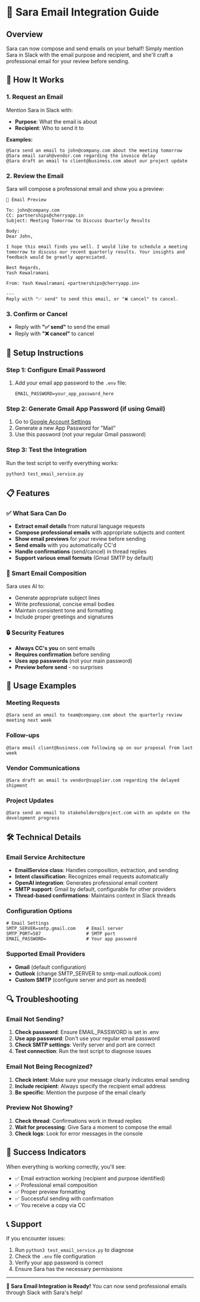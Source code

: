 # 📧 Sara Email Integration Guide

## Overview
Sara can now compose and send emails on your behalf! Simply mention Sara in Slack with the email purpose and recipient, and she'll craft a professional email for your review before sending.

## 🚀 How It Works

### 1. Request an Email
Mention Sara in Slack with:
- **Purpose**: What the email is about
- **Recipient**: Who to send it to

**Examples:**
```
@Sara send an email to john@company.com about the meeting tomorrow
@Sara email sarah@vendor.com regarding the invoice delay
@Sara draft an email to client@business.com about our project update
```

### 2. Review the Email
Sara will compose a professional email and show you a preview:

```
📧 Email Preview

To: john@company.com
CC: partnerships@cherryapp.in
Subject: Meeting Tomorrow to Discuss Quarterly Results

Body:
Dear John,

I hope this email finds you well. I would like to schedule a meeting 
tomorrow to discuss our recent quarterly results. Your insights and 
feedback would be greatly appreciated.

Best Regards,
Yash Kewalramani

From: Yash Kewalramani <partnerships@cherryapp.in>

---
Reply with "✅ send" to send this email, or "❌ cancel" to cancel.
```

### 3. Confirm or Cancel
- Reply with **"✅ send"** to send the email
- Reply with **"❌ cancel"** to cancel

## 🔧 Setup Instructions

### Step 1: Configure Email Password
1. Add your email app password to the `.env` file:
   ```
   EMAIL_PASSWORD=your_app_password_here
   ```

### Step 2: Generate Gmail App Password (if using Gmail)
1. Go to [Google Account Settings](https://myaccount.google.com/apppasswords)
2. Generate a new App Password for "Mail"
3. Use this password (not your regular Gmail password)

### Step 3: Test the Integration
Run the test script to verify everything works:
```bash
python3 test_email_service.py
```

## 📋 Features

### ✅ What Sara Can Do
- **Extract email details** from natural language requests
- **Compose professional emails** with appropriate subjects and content
- **Show email previews** for your review before sending
- **Send emails** with you automatically CC'd
- **Handle confirmations** (send/cancel) in thread replies
- **Support various email formats** (Gmail SMTP by default)

### 🎯 Smart Email Composition
Sara uses AI to:
- Generate appropriate subject lines
- Write professional, concise email bodies
- Maintain consistent tone and formatting
- Include proper greetings and signatures

### 🔒 Security Features
- **Always CC's you** on sent emails
- **Requires confirmation** before sending
- **Uses app passwords** (not your main password)
- **Preview before send** - no surprises

## 📝 Usage Examples

### Meeting Requests
```
@Sara send an email to team@company.com about the quarterly review meeting next week
```

### Follow-ups
```
@Sara email client@business.com following up on our proposal from last week
```

### Vendor Communications
```
@Sara draft an email to vendor@supplier.com regarding the delayed shipment
```

### Project Updates
```
@Sara send an email to stakeholders@project.com with an update on the development progress
```

## 🛠️ Technical Details

### Email Service Architecture
- **EmailService class**: Handles composition, extraction, and sending
- **Intent classification**: Recognizes email requests automatically
- **OpenAI integration**: Generates professional email content
- **SMTP support**: Gmail by default, configurable for other providers
- **Thread-based confirmations**: Maintains context in Slack threads

### Configuration Options
```env
# Email Settings
SMTP_SERVER=smtp.gmail.com    # Email server
SMTP_PORT=587                 # SMTP port
EMAIL_PASSWORD=               # Your app password
```

### Supported Email Providers
- **Gmail** (default configuration)
- **Outlook** (change SMTP_SERVER to smtp-mail.outlook.com)
- **Custom SMTP** (configure server and port as needed)

## 🔍 Troubleshooting

### Email Not Sending?
1. **Check password**: Ensure EMAIL_PASSWORD is set in .env
2. **Use app password**: Don't use your regular email password
3. **Check SMTP settings**: Verify server and port are correct
4. **Test connection**: Run the test script to diagnose issues

### Email Not Being Recognized?
1. **Check intent**: Make sure your message clearly indicates email sending
2. **Include recipient**: Always specify the recipient email address
3. **Be specific**: Mention the purpose of the email clearly

### Preview Not Showing?
1. **Check thread**: Confirmations work in thread replies
2. **Wait for processing**: Give Sara a moment to compose the email
3. **Check logs**: Look for error messages in the console

## 🎉 Success Indicators

When everything is working correctly, you'll see:
- ✅ Email extraction working (recipient and purpose identified)
- ✅ Professional email composition
- ✅ Proper preview formatting
- ✅ Successful sending with confirmation
- ✅ You receive a copy via CC

## 📞 Support

If you encounter issues:
1. Run `python3 test_email_service.py` to diagnose
2. Check the `.env` file configuration
3. Verify your app password is correct
4. Ensure Sara has the necessary permissions

---

**🎊 Sara Email Integration is Ready!**
You can now send professional emails through Slack with Sara's help!
